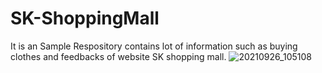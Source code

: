 # SK-ShoppingMall
It is an Sample Respository contains lot of information such as buying clothes and feedbacks of website SK shopping mall.
![20210926_105108](https://user-images.githubusercontent.com/98390176/215339742-f36376a5-e3bf-41b1-9b2d-c56cc9cc59fc.jpg)
